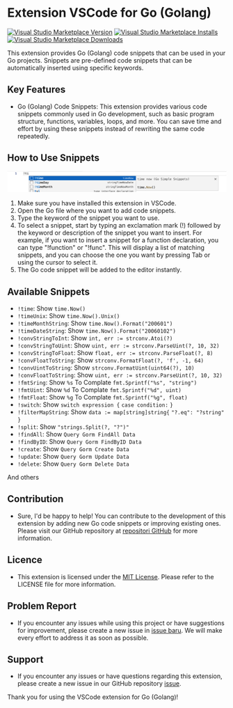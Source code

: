 # Extension VSCode for Go (Golang)

[![Visual Studio Marketplace Version](https://img.shields.io/visual-studio-marketplace/v/UmarMarufMutaqin.go-snippets-simple?logo=visualstudio)](https://marketplace.visualstudio.com/items?itemName=UmarMarufMutaqin.go-snippets-simple)
[![Visual Studio Marketplace Installs](https://img.shields.io/visual-studio-marketplace/i/UmarMarufMutaqin.go-snippets-simple?logo=visualstudio)](https://marketplace.visualstudio.com/items?itemName=UmarMarufMutaqin.go-snippets-simple)
[![Visual Studio Marketplace Downloads](https://img.shields.io/visual-studio-marketplace/d/UmarMarufMutaqin.go-snippets-simple?logo=visualstudio)](https://marketplace.visualstudio.com/items?itemName=UmarMarufMutaqin.go-snippets-simple)

This extension provides Go (Golang) code snippets that can be used in your Go projects. Snippets are pre-defined code snippets that can be automatically inserted using specific keywords.

## Key Features

- Go (Golang) Code Snippets: This extension provides various code snippets commonly used in Go development, such as basic program structure, functions, variables, loops, and more. You can save time and effort by using these snippets instead of rewriting the same code repeatedly.

## How to Use Snippets

![screenshot](https://raw.githubusercontent.com/takahashiumaru/go-snippets/main/image.png)

1. Make sure you have installed this extension in VSCode.
2. Open the Go file where you want to add code snippets.
3. Type the keyword of the snippet you want to use.
4. To select a snippet, start by typing an exclamation mark (!) followed by the keyword or description of the snippet you want to insert. For example, if you want to insert a snippet for a function declaration, you can type "!function" or "!func". This will display a list of matching snippets, and you can choose the one you want by pressing Tab or using the cursor to select it.
5. The Go code snippet will be added to the editor instantly.

## Available Snippets

- `!time`: Show `time.Now()`
- `!timeUnix`: Show `time.Now().Unix()`
- `!timeMonthString`: Show `time.Now().Format("200601")`
- `!timeDateString`: Show `time.Now().Format("20060102")`
- `!convStringToInt`: Show `int, err := strconv.Atoi(?)`
- `!convStringToUint`: Show `uint, err := strconv.ParseUint(?, 10, 32)`
- `!convStringToFloat`: Show `float, err := strconv.ParseFloat(?, 8)`
- `!convFloatToString`: Show `strconv.FormatFloat(?, 'f', -1, 64)`
- `!convUintToString`: Show `strconv.FormatUint(uint64(?), 10)`
- `!convFloatToString`: Show `uint, err := strconv.ParseUint(?, 10, 32)`
- `!fmtSring`: Show `%s` To Complate `fmt.Sprintf("%s", "string")`
- `!fmtUint`: Show `%d` To Complate `fmt.Sprintf("%d", uint)`
- `!fmtFloat`: Show `%g` To Complate `fmt.Sprintf("%g", float)`
- `!switch`: Show `switch expression {`
  `case condition:`
  `}`
- `!filterMapString`: Show `data := map[string]string{`
  `"?.eq": "?string"`
  `}`
- `!split`: Show `"strings.Split(?, "?")"`
- `!findAll`: Show `Query Gorm FindAll Data`
- `!findByID`: Show `Query Gorm FindByID Data`
- `!create`: Show `Query Gorm Create Data`
- `!update`: Show `Query Gorm Update Data`
- `!delete`: Show `Query Gorm Delete Data`

And others

## Contribution

- Sure, I'd be happy to help! You can contribute to the development of this extension by adding new Go code snippets or improving existing ones. Please visit our GitHub repository at [repositori GitHub](https://github.com/takahashiumaru/go-snippets) for more information.

## Licence

- This extension is licensed under the [MIT License](https://opensource.org/licenses/MIT). Please refer to the LICENSE file for more information.

## Problem Report

- If you encounter any issues while using this project or have suggestions for improvement, please create a new issue in [issue baru](https://github.com/takahashiumaru/go-snippets). We will make every effort to address it as soon as possible.

## Support

- If you encounter any issues or have questions regarding this extension, please create a new issue in our GitHub repository [issue](https://github.com/takahashiumaru/go-snippets).

Thank you for using the VSCode extension for Go (Golang)!
